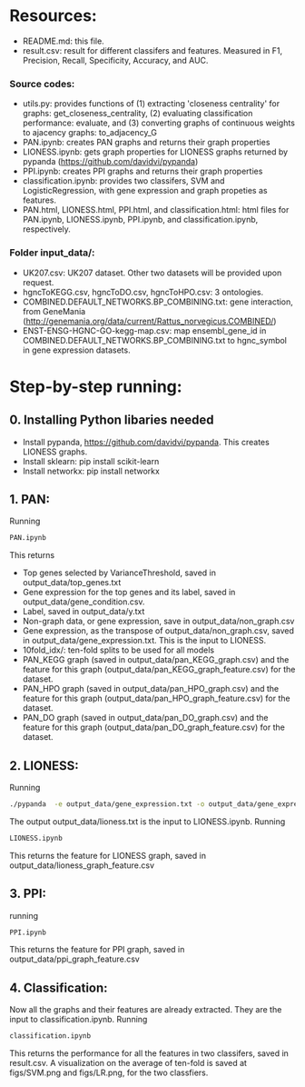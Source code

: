 # Resources:

+ README.md: this file.
+ result.csv:  result for different classifers and features. Measured in F1, Precision, Recall, Specificity, Accuracy, and AUC.

###  Source codes:
+ utils.py: provides functions of (1) extracting 'closeness centrality' for graphs: get_closeness_centrality, (2) evaluating classification performance: evaluate, and (3) converting graphs of continuous weights to ajacency graphs: to_adjacency_G
+ PAN.ipynb: creates PAN graphs and returns their graph properties
+ LIONESS.ipynb: gets graph properties for LIONESS graphs returned by pypanda (https://github.com/davidvi/pypanda)
+ PPI.ipynb: creates PPI graphs and returns their graph properties
+ classification.ipynb: provides two classifers, SVM and LogisticRegression, with gene expression and graph propeties as features.
+ PAN.html, LIONESS.html, PPI.html, and classification.html: html files for PAN.ipynb, LIONESS.ipynb, PPI.ipynb, and classification.ipynb, respectively.

### Folder input_data/:
+ UK207.csv: UK207 dataset. Other two datasets will be provided upon request.
+ hgncToKEGG.csv, hgncToDO.csv, hgncToHPO.csv: 3 ontologies.
+ COMBINED.DEFAULT_NETWORKS.BP_COMBINING.txt: gene interaction, from GeneMania (http://genemania.org/data/current/Rattus_norvegicus.COMBINED/)
+ ENST-ENSG-HGNC-GO-kegg-map.csv: map ensembl_gene_id in COMBINED.DEFAULT_NETWORKS.BP_COMBINING.txt to hgnc_symbol in gene expression datasets.

# Step-by-step running:

## 0. Installing Python libaries needed
+ Install pypanda, https://github.com/davidvi/pypanda. This creates LIONESS graphs.
+ Install sklearn: pip install scikit-learn
+ Install networkx: pip install networkx

## 1. PAN:
Running
```sh
PAN.ipynb
```
This returns 
+ Top genes selected by VarianceThreshold, saved in output_data/top_genes.txt
+ Gene expression for the top genes and its label, saved in output_data/gene_condition.csv.
+ Label, saved in output_data/y.txt 
+ Non-graph data, or gene expression, save in output_data/non_graph.csv
+ Gene expression, as the transpose of output_data/non_graph.csv, saved in output_data/gene_expression.txt. This is the input to LIONESS.
+ 10fold_idx/: ten-fold splits to be used for all models
+ PAN_KEGG graph (saved in output_data/pan_KEGG_graph.csv) and the feature for this graph (output_data/pan_KEGG_graph_feature.csv) for the dataset.
+ PAN_HPO graph (saved in output_data/pan_HPO_graph.csv) and the feature for this graph (output_data/pan_HPO_graph_feature.csv) for the dataset.
+ PAN_DO graph (saved in output_data/pan_DO_graph.csv) and the feature for this graph (output_data/pan_DO_graph_feature.csv) for the dataset.

## 2. LIONESS:
Running 
```sh
./pypanda  -e output_data/gene_expression.txt -o output_data/gene_expression_panda.txt -q output_data/lioness.txt
```

The output output_data/lioness.txt is the input to LIONESS.ipynb. Running 
```sh
LIONESS.ipynb
```
This returns the feature for LIONESS graph, saved in output_data/lioness_graph_feature.csv

## 3. PPI: 
running 
```sh
PPI.ipynb
```
This returns the feature for PPI graph, saved in output_data/ppi_graph_feature.csv

## 4. Classification:
Now all the graphs and their features are already extracted. They are the input to classification.ipynb. Running 
```sh
classification.ipynb
```
This returns the performance for all the features in two classifers, saved in result.csv.
A visualization on the average of ten-fold is saved at figs/SVM.png and figs/LR.png, for the two classfiers.
